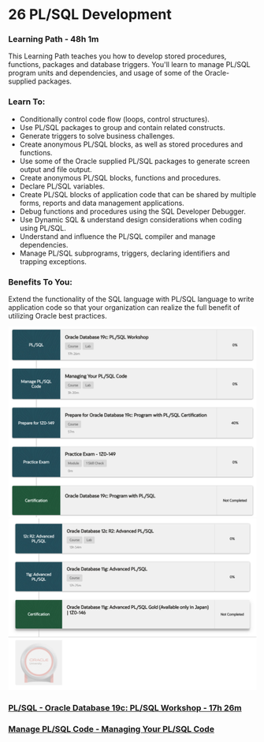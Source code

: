 # 26 PL/SQL Development

### Learning Path - 48h 1m

This Learning Path teaches you how to develop stored procedures, functions, packages and database triggers. You'll learn to manage PL/SQL program units and dependencies, and usage of some of the Oracle-supplied packages.


### Learn To:

* Conditionally control code flow (loops, control structures).
* Use PL/SQL packages to group and contain related constructs.
* Generate triggers to solve business challenges.
* Create anonymous PL/SQL blocks, as well as stored procedures and functions.
* Use some of the Oracle supplied PL/SQL packages to generate screen output and file output.
* Create anonymous PL/SQL blocks, functions and procedures.
* Declare PL/SQL variables.
* Create PL/SQL blocks of application code that can be shared by multiple forms, reports and data management applications.
* Debug functions and procedures using the SQL Developer Debugger.
* Use Dynamic SQL & understand design considerations when coding using PL/SQL.
* Understand and influence the PL/SQL compiler and manage dependencies.
* Manage PL/SQL subprograms, triggers, declaring identifiers and trapping exceptions.

### Benefits To You:

Extend the functionality of the SQL language with PL/SQL language to write application code so that your organization can realize the full benefit of utilizing Oracle best practices.


![PLSQL-01](26-PL-SQL-Development/images/PLSQL-01.png)
![PLSQL-02](26-PL-SQL-Development/images/PLSQL-02.png)

### [PL/SQL - Oracle Database 19c: PL/SQL Workshop - 17h 26m](26-PL-SQL-Development/01-Oracle-Database-19c-PL-SQL-Workshop.md)

### [Manage PL/SQL Code	 - Managing Your PL/SQL Code](26-PL-SQL-Development/02-Managing-Your-PL-SQL-Code.md)



